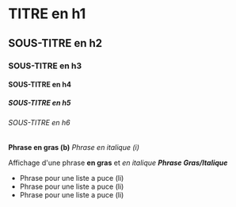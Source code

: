 # TITRE en h1
## SOUS-TITRE en h2
### SOUS-TITRE en h3
#### SOUS-TITRE en h4
##### SOUS-TITRE en h5
###### SOUS-TITRE en h6

__Phrase en gras (b)__
*Phrase en italique (i)*

Affichage d'une phrase __en gras__ et *en italique*
__*Phrase Gras/Italique*__

* Phrase pour une liste a puce (li)
* Phrase pour une liste a puce (li)
* Phrase pour une liste a puce (li)